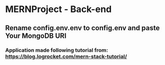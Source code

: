 # **MERNProject - Back-end**

## Rename config.env.env to config.env and paste Your MongoDB URI

### Application made following tutorial from: https://blog.logrocket.com/mern-stack-tutorial/